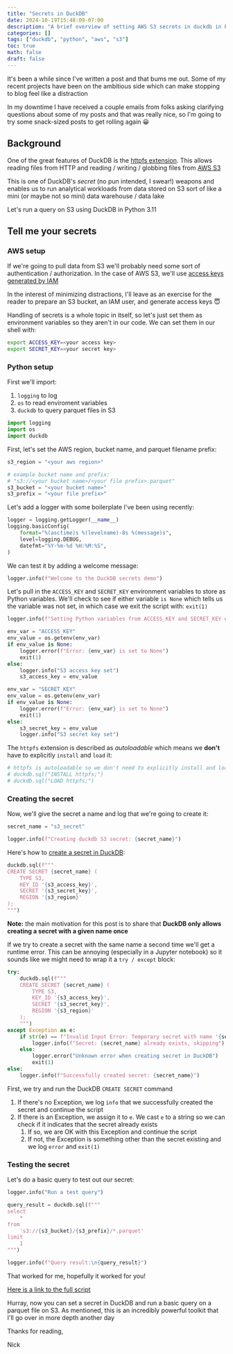 ```yaml
---
title: "Secrets in DuckDB"
date: 2024-10-19T15:48:09-07:00
description: "A brief overview of setting AWS S3 secrets in duckdb in Python"
categories: []
tags: ["duckdb", "python", "aws", "s3"]
toc: true
math: false
draft: false
---
```

It's been a while since I've written a post and that bums me out. Some of my recent projects have been on the ambitious side which can make stopping to blog feel like a distraction

In my downtime I have received a couple emails from folks asking clarifying questions about some of my posts and that was really nice, so I'm going to try some snack-sized posts to get rolling again 😀

## Background

One of the great features of DuckDB is the [httpfs extension](https://duckdb.org/docs/extensions/httpfs/overview.html). This allows reading files from HTTP and reading / writing / globbing files from [AWS S3](https://en.wikipedia.org/wiki/Amazon_S3)

This is one of DuckDB's *secret* (no pun intended, I swear!) weapons and enables us to run analytical workloads from data stored on S3 sort of like a mini (or maybe not so mini) data warehouse / data lake

Let's run a query on S3 using DuckDB in Python 3.11

## Tell me your secrets

### AWS setup

If we're going to pull data from S3 we'll probably need some sort of authentication / authorization. In the case of AWS S3, we'll use [access keys generated by IAM](https://docs.aws.amazon.com/IAM/latest/UserGuide/id_credentials_access-keys.html)

In the interest of minimizing distractions, I'll leave as an exercise for the reader to prepare an S3 bucket, an IAM user, and generate access keys 😇

Handling of secrets is a whole topic in itself, so let's just set them as environment variables so they aren't in our code. We can set them in our shell with:

```bash
export ACCESS_KEY=<your access key>
export SECRET_KEY=<your secret key>
```

### Python setup

First we'll import:

1. `logging` to log
2. `os` to read enviroment variables
3. `duckdb` to query parquet files in S3

```python
import logging
import os
import duckdb
```

First, let's set the AWS region, bucket name, and parquet filename prefix:

```python
s3_region = "<your aws region>"

# example bucket name and prefix:
# "s3://<your bucket name>/<your file prefix>.parquet"
s3_bucket = "<your bucket name>"
s3_prefix = "<your file prefix>" 
```

Let's add a logger with some boilerplate I've been using recently:

```python
logger = logging.getLogger(__name__)
logging.basicConfig(
    format="%(asctime)s %(levelname)-8s %(message)s",
    level=logging.DEBUG,
    datefmt="%Y-%m-%d %H:%M:%S",
)
```

We can test it by adding a welcome message:

```python
logger.info(f"Welcome to the DuckDB secrets demo")
```

Let's pull in the `ACCESS_KEY` and `SECRET_KEY` environment variables to store as Python variables. We'll check to see if either variable `is None` which tells us the variable was not set, in which case we exit the script with: `exit(1)`

```python
logger.info(f"Setting Python variables from ACCESS_KEY and SECRET_KEY environment variables")

env_var = "ACCESS_KEY"
env_value = os.getenv(env_var)
if env_value is None:
    logger.error(f"Error: {env_var} is set to None")
    exit(1)
else:
    logger.info("S3 access key set")
    s3_access_key = env_value

env_var = "SECRET_KEY"
env_value = os.getenv(env_var)
if env_value is None:
    logger.error(f"Error: {env_var} is set to None")
    exit(1)
else:
    s3_secret_key = env_value
    logger.info("S3 secret key set")
```

The `httpfs` extension is described as *autoloadable* which means we **don't** have to explicitly `install` and `load` it:

```python
# httpfs is autoloadable so we don't need to explicitly install and load it
# duckdb.sql("INSTALL httpfs;")
# duckdb.sql("LOAD httpfs;")
```

### Creating the secret

Now, we'll give the secret a name and log that we're going to create it:

```python
secret_name = "s3_secret"

logger.info(f"Creating duckdb S3 secret: {secret_name}")
```

Here's how to [create a secret in DuckDB](https://duckdb.org/docs/extensions/httpfs/s3api):

```python
duckdb.sql(f"""
CREATE SECRET {secret_name} (
    TYPE S3,
    KEY_ID '{s3_access_key}',
    SECRET '{s3_secret_key}',
    REGION '{s3_region}'
);
""")
```

**Note:** the main motivation for this post is to share that **DuckDB only allows creating a secret with a given name once**

If we try to create a secret with the same name a second time we'll get a runtime error. This can be annoying (especially in a Jupyter notebook) so it sounds like we might need to wrap it a `try / except` block:

```python
try:
    duckdb.sql(f"""
    CREATE SECRET {secret_name} (
        TYPE S3,
        KEY_ID '{s3_access_key}',
        SECRET '{s3_secret_key}',
        REGION '{s3_region}'
    );
    """)
except Exception as e:
    if str(e) == f"Invalid Input Error: Temporary secret with name '{secret_name}' already exists!":
        logger.info(f"Secret: {secret_name} already exists, skipping")
    else:
        logger.error("Unknown error when creating secret in DuckDB")
        exit(1)
else:
    logger.info(f"Successfully created secret: {secret_name}")
```

First, we try and run the DuckDB `CREATE SECRET` command

1. If there's no Exception, we log `info` that we successfully created the secret and continue the script
2. If there is an Exception, we assign it to `e`. We cast `e` to a string so we can check if it indicates that the secret already exists
   1. If so, we are OK with this Exception and continue the script
   2. If not, the Exception is something other than the secret existing and we log `error` and `exit(1)`

### Testing the secret

Let's do a basic query to test out our secret:

```python
logger.info("Run a test query")

query_result = duckdb.sql(f"""
select
    *
from
    's3://{s3_bucket}/{s3_prefix}/*.parquet'
limit
    1
""")

logger.info(f"Query result:\n{query_result}")
```

That worked for me, hopefully it worked for you!

[Here is a link to the full script](secrets.py) 

Hurray, now you can set a secret in DuckDB and run a basic query on a parquet file on S3. As mentioned, this is an incredibly powerful toolkit that I'll go over in more depth another day

Thanks for reading,

Nick

